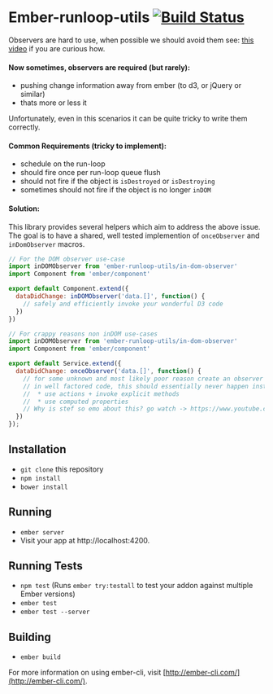 # Ember-runloop-utils [![Build Status](https://travis-ci.org/stefanpenner/ember-runloop-utils.svg?branch=master)](https://travis-ci.org/stefanpenner/ember-runloop-utils)

Observers are hard to use, when possible we should avoid them see: [this video](https://www.youtube.com/watch?v=vvZEddrClAQ) if you are curious how.

#### Now sometimes, observers are required (but rarely):

* pushing change information away from ember (to d3, or jQuery or similar)
* thats more or less it

Unfortunately, even in this scenarios it can be quite tricky to write them correctly. 

#### Common Requirements (tricky to implement):

* schedule on the run-loop
* should fire once per run-loop queue flush
* should not fire if the object is `isDestroyed` or `isDestroying`
* sometimes should not fire if the object is no longer `inDOM`
 
#### Solution:

This library provides several helpers which aim to address the above issue. The goal is to have a shared, well tested implemention of `onceObserver` and `inDomObserver` macros.


```js
// For the DOM observer use-case
import inDOMObserver from 'ember-runloop-utils/in-dom-observer'
import Component from 'ember/component'

export default Component.extend({
  dataDidChange: inDOMObserver('data.[]', function() {
    // safely and efficiently invoke your wonderful D3 code
  })
})
```

```js
// For crappy reasons non inDOM use-cases
import inDOMObserver from 'ember-runloop-utils/in-dom-observer'
import Component from 'ember/component'

export default Service.extend({
  dataDidChange: onceObserver('data.[]', function() {
    // for some unknown and most likely poor reason create an observer that only flushes once per run-loop flush
    // in well factored code, this should essentially never happen instead:
    //  * use actions + invoke explicit methods
    //  * use computed properties
    // Why is stef so emo about this? go watch -> https://www.youtube.com/watch?v=vvZEddrClAQ
  })
});
```




## Installation

* `git clone` this repository
* `npm install`
* `bower install`

## Running

* `ember server`
* Visit your app at http://localhost:4200.

## Running Tests

* `npm test` (Runs `ember try:testall` to test your addon against multiple Ember versions)
* `ember test`
* `ember test --server`

## Building

* `ember build`

For more information on using ember-cli, visit [http://ember-cli.com/](http://ember-cli.com/).
